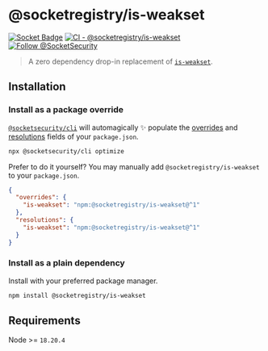 # @socketregistry/is-weakset

[![Socket Badge](https://socket.dev/api/badge/npm/package/@socketregistry/is-weakset)](https://socket.dev/npm/package/@socketregistry/is-weakset)
[![CI - @socketregistry/is-weakset](https://github.com/SocketDev/socket-registry-js/actions/workflows/test.yml/badge.svg)](https://github.com/SocketDev/socket-registry-js/actions/workflows/test.yml)
[![Follow @SocketSecurity](https://img.shields.io/twitter/follow/SocketSecurity?style=social)](https://twitter.com/SocketSecurity)

> A zero dependency drop-in replacement of
> [`is-weakset`](https://www.npmjs.com/package/is-weakset).

## Installation

### Install as a package override

[`@socketsecurity/cli`](https://www.npmjs.com/package/@socketsecurity/cli) will
automagically :sparkles: populate the
[overrides](https://docs.npmjs.com/cli/v9/configuring-npm/package-json#overrides)
and [resolutions](https://yarnpkg.com/configuration/manifest#resolutions) fields
of your `package.json`.

```sh
npx @socketsecurity/cli optimize
```

Prefer to do it yourself? You may manually add `@socketregistry/is-weakset` to
your `package.json`.

```json
{
  "overrides": {
    "is-weakset": "npm:@socketregistry/is-weakset@^1"
  },
  "resolutions": {
    "is-weakset": "npm:@socketregistry/is-weakset@^1"
  }
}
```

### Install as a plain dependency

Install with your preferred package manager.

```sh
npm install @socketregistry/is-weakset
```

## Requirements

Node >= `18.20.4`
